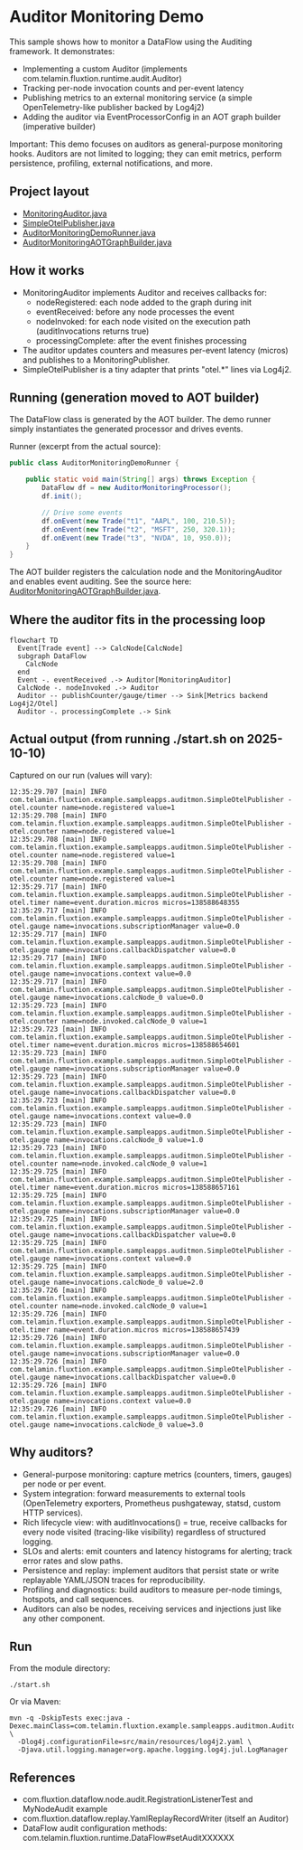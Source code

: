 # Auditor Monitoring Demo

This sample shows how to monitor a DataFlow using the Auditing framework. It demonstrates:

- Implementing a custom Auditor (implements com.telamin.fluxtion.runtime.audit.Auditor)
- Tracking per-node invocation counts and per-event latency
- Publishing metrics to an external monitoring service (a simple OpenTelemetry-like publisher backed by Log4j2)
- Adding the auditor via EventProcessorConfig in an AOT graph builder (imperative builder)

Important: This demo focuses on auditors as general-purpose monitoring hooks. Auditors are not limited to logging; they can emit metrics, perform persistence, profiling, external notifications, and more.

## Project layout

- [MonitoringAuditor.java](src/main/java/com/telamin/fluxtion/example/sampleapps/auditmon/MonitoringAuditor.java)
- [SimpleOtelPublisher.java](src/main/java/com/telamin/fluxtion/example/sampleapps/auditmon/SimpleOtelPublisher.java)
- [AuditorMonitoringDemoRunner.java](src/main/java/com/telamin/fluxtion/example/sampleapps/auditmon/AuditorMonitoringDemoRunner.java)
- [AuditorMonitoringAOTGraphBuilder.java](src/main/java/com/telamin/fluxtion/example/sampleapps/auditmon/AuditorMonitoringAOTGraphBuilder.java)

## How it works

- MonitoringAuditor implements Auditor and receives callbacks for:
  - nodeRegistered: each node added to the graph during init
  - eventReceived: before any node processes the event
  - nodeInvoked: for each node visited on the execution path (auditInvocations returns true)
  - processingComplete: after the event finishes processing
- The auditor updates counters and measures per-event latency (micros) and publishes to a MonitoringPublisher.
- SimpleOtelPublisher is a tiny adapter that prints "otel.*" lines via Log4j2.

## Running (generation moved to AOT builder)

The DataFlow class is generated by the AOT builder. The demo runner simply instantiates the generated processor and drives events.

Runner (excerpt from the actual source):

```java
public class AuditorMonitoringDemoRunner {

    public static void main(String[] args) throws Exception {
        DataFlow df = new AuditorMonitoringProcessor();
        df.init();

        // Drive some events
        df.onEvent(new Trade("t1", "AAPL", 100, 210.5));
        df.onEvent(new Trade("t2", "MSFT", 250, 320.1));
        df.onEvent(new Trade("t3", "NVDA", 10, 950.0));
    }
}
```

The AOT builder registers the calculation node and the MonitoringAuditor and enables event auditing. See the source here: [AuditorMonitoringAOTGraphBuilder.java](src/main/java/com/telamin/fluxtion/example/sampleapps/auditmon/AuditorMonitoringAOTGraphBuilder.java).

## Where the auditor fits in the processing loop

```mermaid
flowchart TD
  Event[Trade event] --> CalcNode[CalcNode]
  subgraph DataFlow
    CalcNode
  end
  Event -. eventReceived .-> Auditor[MonitoringAuditor]
  CalcNode -. nodeInvoked .-> Auditor
  Auditor -- publishCounter/gauge/timer --> Sink[Metrics backend Log4j2/Otel]
  Auditor -. processingComplete .-> Sink
```

## Actual output (from running ./start.sh on 2025-10-10)

Captured on our run (values will vary):

```
12:35:29.707 [main] INFO  com.telamin.fluxtion.example.sampleapps.auditmon.SimpleOtelPublisher - otel.counter name=node.registered value=1
12:35:29.708 [main] INFO  com.telamin.fluxtion.example.sampleapps.auditmon.SimpleOtelPublisher - otel.counter name=node.registered value=1
12:35:29.708 [main] INFO  com.telamin.fluxtion.example.sampleapps.auditmon.SimpleOtelPublisher - otel.counter name=node.registered value=1
12:35:29.708 [main] INFO  com.telamin.fluxtion.example.sampleapps.auditmon.SimpleOtelPublisher - otel.counter name=node.registered value=1
12:35:29.717 [main] INFO  com.telamin.fluxtion.example.sampleapps.auditmon.SimpleOtelPublisher - otel.timer name=event.duration.micros micros=138588648355
12:35:29.717 [main] INFO  com.telamin.fluxtion.example.sampleapps.auditmon.SimpleOtelPublisher - otel.gauge name=invocations.subscriptionManager value=0.0
12:35:29.717 [main] INFO  com.telamin.fluxtion.example.sampleapps.auditmon.SimpleOtelPublisher - otel.gauge name=invocations.callbackDispatcher value=0.0
12:35:29.717 [main] INFO  com.telamin.fluxtion.example.sampleapps.auditmon.SimpleOtelPublisher - otel.gauge name=invocations.context value=0.0
12:35:29.717 [main] INFO  com.telamin.fluxtion.example.sampleapps.auditmon.SimpleOtelPublisher - otel.gauge name=invocations.calcNode_0 value=0.0
12:35:29.723 [main] INFO  com.telamin.fluxtion.example.sampleapps.auditmon.SimpleOtelPublisher - otel.counter name=node.invoked.calcNode_0 value=1
12:35:29.723 [main] INFO  com.telamin.fluxtion.example.sampleapps.auditmon.SimpleOtelPublisher - otel.timer name=event.duration.micros micros=138588654601
12:35:29.723 [main] INFO  com.telamin.fluxtion.example.sampleapps.auditmon.SimpleOtelPublisher - otel.gauge name=invocations.subscriptionManager value=0.0
12:35:29.723 [main] INFO  com.telamin.fluxtion.example.sampleapps.auditmon.SimpleOtelPublisher - otel.gauge name=invocations.callbackDispatcher value=0.0
12:35:29.723 [main] INFO  com.telamin.fluxtion.example.sampleapps.auditmon.SimpleOtelPublisher - otel.gauge name=invocations.context value=0.0
12:35:29.723 [main] INFO  com.telamin.fluxtion.example.sampleapps.auditmon.SimpleOtelPublisher - otel.gauge name=invocations.calcNode_0 value=1.0
12:35:29.723 [main] INFO  com.telamin.fluxtion.example.sampleapps.auditmon.SimpleOtelPublisher - otel.counter name=node.invoked.calcNode_0 value=1
12:35:29.725 [main] INFO  com.telamin.fluxtion.example.sampleapps.auditmon.SimpleOtelPublisher - otel.timer name=event.duration.micros micros=138588657161
12:35:29.725 [main] INFO  com.telamin.fluxtion.example.sampleapps.auditmon.SimpleOtelPublisher - otel.gauge name=invocations.subscriptionManager value=0.0
12:35:29.725 [main] INFO  com.telamin.fluxtion.example.sampleapps.auditmon.SimpleOtelPublisher - otel.gauge name=invocations.callbackDispatcher value=0.0
12:35:29.725 [main] INFO  com.telamin.fluxtion.example.sampleapps.auditmon.SimpleOtelPublisher - otel.gauge name=invocations.context value=0.0
12:35:29.725 [main] INFO  com.telamin.fluxtion.example.sampleapps.auditmon.SimpleOtelPublisher - otel.gauge name=invocations.calcNode_0 value=2.0
12:35:29.726 [main] INFO  com.telamin.fluxtion.example.sampleapps.auditmon.SimpleOtelPublisher - otel.counter name=node.invoked.calcNode_0 value=1
12:35:29.726 [main] INFO  com.telamin.fluxtion.example.sampleapps.auditmon.SimpleOtelPublisher - otel.timer name=event.duration.micros micros=138588657439
12:35:29.726 [main] INFO  com.telamin.fluxtion.example.sampleapps.auditmon.SimpleOtelPublisher - otel.gauge name=invocations.subscriptionManager value=0.0
12:35:29.726 [main] INFO  com.telamin.fluxtion.example.sampleapps.auditmon.SimpleOtelPublisher - otel.gauge name=invocations.callbackDispatcher value=0.0
12:35:29.726 [main] INFO  com.telamin.fluxtion.example.sampleapps.auditmon.SimpleOtelPublisher - otel.gauge name=invocations.context value=0.0
12:35:29.726 [main] INFO  com.telamin.fluxtion.example.sampleapps.auditmon.SimpleOtelPublisher - otel.gauge name=invocations.calcNode_0 value=3.0
```

## Why auditors?

- General-purpose monitoring: capture metrics (counters, timers, gauges) per node or per event.
- System integration: forward measurements to external tools (OpenTelemetry exporters, Prometheus pushgateway, statsd, custom HTTP services).
- Rich lifecycle view: with auditInvocations() = true, receive callbacks for every node visited (tracing-like visibility) regardless of structured logging.
- SLOs and alerts: emit counters and latency histograms for alerting; track error rates and slow paths.
- Persistence and replay: implement auditors that persist state or write replayable YAML/JSON traces for reproducibility.
- Profiling and diagnostics: build auditors to measure per-node timings, hotspots, and call sequences.
- Auditors can also be nodes, receiving services and injections just like any other component.

## Run

From the module directory:

```
./start.sh
```

Or via Maven:

```
mvn -q -DskipTests exec:java -Dexec.mainClass=com.telamin.fluxtion.example.sampleapps.auditmon.AuditorMonitoringDemoRunner \
  -Dlog4j.configurationFile=src/main/resources/log4j2.yaml \
  -Djava.util.logging.manager=org.apache.logging.log4j.jul.LogManager
```

## References

- com.fluxtion.dataflow.node.audit.RegistrationListenerTest and MyNodeAudit example
- com.fluxtion.dataflow.replay.YamlReplayRecordWriter (itself an Auditor)
- DataFlow audit configuration methods: com.telamin.fluxtion.runtime.DataFlow#setAuditXXXXXX
